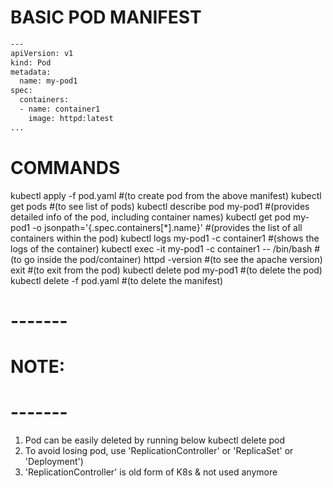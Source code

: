 # BASIC POD MANIFEST

```sh
---
apiVersion: v1
kind: Pod
metadata:
  name: my-pod1
spec:
  containers:
  - name: container1
    image: httpd:latest
...
```

# COMMANDS
kubectl apply -f pod.yaml                                         #(to create pod from the above manifest)
kubectl get pods                                                  #(to see list of pods)
kubectl describe pod my-pod1                                      #(provides detailed info of the pod, including container names)
kubectl get pod my-pod1 -o jsonpath='{.spec.containers[*].name}'  #(provides the list of all containers within the pod)
kubectl logs my-pod1 -c container1                                #(shows the logs of the container)
kubectl exec -it my-pod1 -c container1 -- /bin/bash               #(to go inside the pod/container)
httpd -version                                                    #(to see the apache version)
exit                                                              #(to exit from the pod)
kubectl delete pod my-pod1                                        #(to delete the pod)
kubectl delete -f pod.yaml                                        #(to delete the manifest)

# -------
# NOTE:
# -------
1. Pod can be easily deleted by running below
   kubectl delete pod <pod-name>
2. To avoid losing pod, use 'ReplicationController' or 'ReplicaSet' or 'Deployment')
3. 'ReplicationController' is old form of K8s & not used anymore


